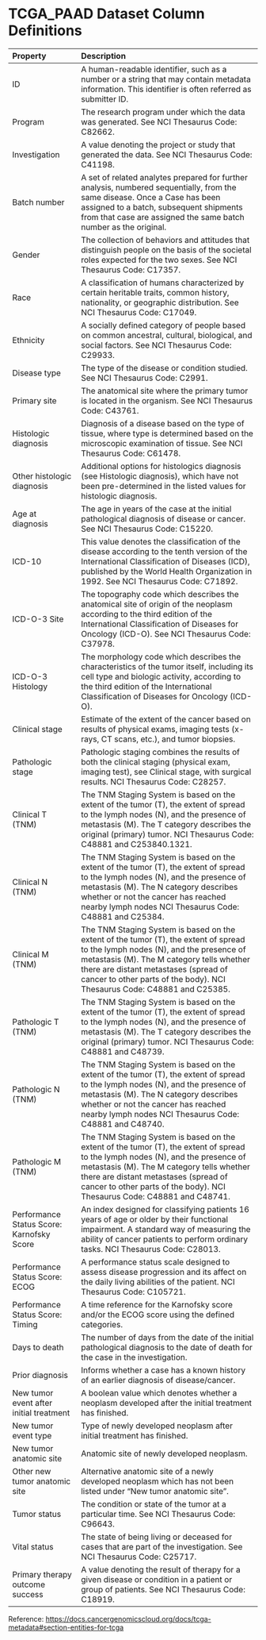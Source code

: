 TCGA\_PAAD Dataset Column Definitions
================

| Property                                  | Description                                                                                                                                                                                                                                                                                      |
| :---------------------------------------- | :----------------------------------------------------------------------------------------------------------------------------------------------------------------------------------------------------------------------------------------------------------------------------------------------- |
| ID                                        | A human-readable identifier, such as a number or a string that may contain metadata information. This identifier is often referred as submitter ID.                                                                                                                                              |
| Program                                   | The research program under which the data was generated. See NCI Thesaurus Code: C82662.                                                                                                                                                                                                         |
| Investigation                             | A value denoting the project or study that generated the data. See NCI Thesaurus Code: C41198.                                                                                                                                                                                                   |
| Batch number                              | A set of related analytes prepared for further analysis, numbered sequentially, from the same disease. Once a Case has been assigned to a batch, subsequent shipments from that case are assigned the same batch number as the original.                                                         |
| Gender                                    | The collection of behaviors and attitudes that distinguish people on the basis of the societal roles expected for the two sexes. See NCI Thesaurus Code: C17357.                                                                                                                                 |
| Race                                      | A classification of humans characterized by certain heritable traits, common history, nationality, or geographic distribution. See NCI Thesaurus Code: C17049.                                                                                                                                   |
| Ethnicity                                 | A socially defined category of people based on common ancestral, cultural, biological, and social factors. See NCI Thesaurus Code: C29933.                                                                                                                                                       |
| Disease type                              | The type of the disease or condition studied. See NCI Thesaurus Code: C2991.                                                                                                                                                                                                                     |
| Primary site                              | The anatomical site where the primary tumor is located in the organism. See NCI Thesaurus Code: C43761.                                                                                                                                                                                          |
| Histologic diagnosis                      | Diagnosis of a disease based on the type of tissue, where type is determined based on the microscopic examination of tissue. See NCI Thesaurus Code: C61478.                                                                                                                                     |
| Other histologic diagnosis                | Additional options for histologics diagnosis (see Histologic diagnosis), which have not been pre-determined in the listed values for histologic diagnosis.                                                                                                                                       |
| Age at diagnosis                          | The age in years of the case at the initial pathological diagnosis of disease or cancer. See NCI Thesaurus Code: C15220.                                                                                                                                                                         |
| ICD-10                                    | This value denotes the classification of the disease according to the tenth version of the International Classification of Diseases (ICD), published by the World Health Organization in 1992. See NCI Thesaurus Code: C71892.                                                                   |
| ICD-O-3 Site                              | The topography code which describes the anatomical site of origin of the neoplasm according to the third edition of the International Classification of Diseases for Oncology (ICD-O). See NCI Thesaurus Code: C37978.                                                                           |
| ICD-O-3 Histology                         | The morphology code which describes the characteristics of the tumor itself, including its cell type and biologic activity, according to the third edition of the International Classification of Diseases for Oncology (ICD-O).                                                                 |
| Clinical stage                            | Estimate of the extent of the cancer based on results of physical exams, imaging tests (x-rays, CT scans, etc.), and tumor biopsies.                                                                                                                                                             |
| Pathologic stage                          | Pathologic staging combines the results of both the clinical staging (physical exam, imaging test), see Clinical stage, with surgical results. NCI Thesaurus Code: C28257.                                                                                                                       |
| Clinical T (TNM)                          | The TNM Staging System is based on the extent of the tumor (T), the extent of spread to the lymph nodes (N), and the presence of metastasis (M). The T category describes the original (primary) tumor. NCI Thesaurus Code: C48881 and C253840.1321.                                             |
| Clinical N (TNM)                          | The TNM Staging System is based on the extent of the tumor (T), the extent of spread to the lymph nodes (N), and the presence of metastasis (M). The N category describes whether or not the cancer has reached nearby lymph nodes NCI Thesaurus Code: C48881 and C25384.                        |
| Clinical M (TNM)                          | The TNM Staging System is based on the extent of the tumor (T), the extent of spread to the lymph nodes (N), and the presence of metastasis (M). The M category tells whether there are distant metastases (spread of cancer to other parts of the body). NCI Thesaurus Code: C48881 and C25385. |
| Pathologic T (TNM)                        | The TNM Staging System is based on the extent of the tumor (T), the extent of spread to the lymph nodes (N), and the presence of metastasis (M). The T category describes the original (primary) tumor. NCI Thesaurus Code: C48881 and C48739.                                                   |
| Pathologic N (TNM)                        | The TNM Staging System is based on the extent of the tumor (T), the extent of spread to the lymph nodes (N), and the presence of metastasis (M). The N category describes whether or not the cancer has reached nearby lymph nodes NCI Thesaurus Code: C48881 and C48740.                        |
| Pathologic M (TNM)                        | The TNM Staging System is based on the extent of the tumor (T), the extent of spread to the lymph nodes (N), and the presence of metastasis (M). The M category tells whether there are distant metastases (spread of cancer to other parts of the body). NCI Thesaurus Code: C48881 and C48741. |
| Performance Status Score: Karnofsky Score | An index designed for classifying patients 16 years of age or older by their functional impairment. A standard way of measuring the ability of cancer patients to perform ordinary tasks. NCI Thesaurus Code: C28013.                                                                            |
| Performance Status Score: ECOG            | A performance status scale designed to assess disease progression and its affect on the daily living abilities of the patient. NCI Thesaurus Code: C105721.                                                                                                                                      |
| Performance Status Score: Timing          | A time reference for the Karnofsky score and/or the ECOG score using the defined categories.                                                                                                                                                                                                     |
| Days to death                             | The number of days from the date of the initial pathological diagnosis to the date of death for the case in the investigation.                                                                                                                                                                   |
| Prior diagnosis                           | Informs whether a case has a known history of an earlier diagnosis of disease/cancer.                                                                                                                                                                                                            |
| New tumor event after initial treatment   | A boolean value which denotes whether a neoplasm developed after the initial treatment has finished.                                                                                                                                                                                             |
| New tumor event type                      | Type of newly developed neoplasm after initial treatment has finished.                                                                                                                                                                                                                           |
| New tumor anatomic site                   | Anatomic site of newly developed neoplasm.                                                                                                                                                                                                                                                       |
| Other new tumor anatomic site             | Alternative anatomic site of a newly developed neoplasm which has not been listed under “New tumor anatomic site”.                                                                                                                                                                               |
| Tumor status                              | The condition or state of the tumor at a particular time. See NCI Thesaurus Code: C96643.                                                                                                                                                                                                        |
| Vital status                              | The state of being living or deceased for cases that are part of the investigation. See NCI Thesaurus Code: C25717.                                                                                                                                                                              |
| Primary therapy outcome success           | A value denoting the result of therapy for a given disease or condition in a patient or group of patients. See NCI Thesaurus Code: C18919.                                                                                                                                                       |

Reference: https://docs.cancergenomicscloud.org/docs/tcga-metadata#section-entities-for-tcga
